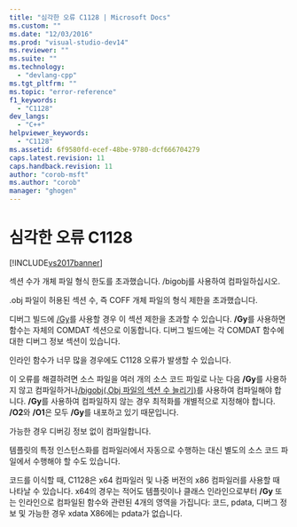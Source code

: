 ```yaml
---
title: "심각한 오류 C1128 | Microsoft Docs"
ms.custom: ""
ms.date: "12/03/2016"
ms.prod: "visual-studio-dev14"
ms.reviewer: ""
ms.suite: ""
ms.technology: 
  - "devlang-cpp"
ms.tgt_pltfrm: ""
ms.topic: "error-reference"
f1_keywords: 
  - "C1128"
dev_langs: 
  - "C++"
helpviewer_keywords: 
  - "C1128"
ms.assetid: 6f9580fd-ecef-48be-9780-dcf666704279
caps.latest.revision: 11
caps.handback.revision: 11
author: "corob-msft"
ms.author: "corob"
manager: "ghogen"
---
```

# 심각한 오류 C1128
[!INCLUDE[vs2017banner](../../assembler/inline/includes/vs2017banner.md)]

섹션 수가 개체 파일 형식 한도를 초과했습니다. \/bigobj를 사용하여 컴파일하십시오.  
  
 .obj 파일이 허용된 섹션 수, 즉 COFF 개체 파일의 형식 제한을 초과했습니다.  
  
 디버그 빌드에 [\/Gy](../../build/reference/gy-enable-function-level-linking.md)를 사용할 경우 이 섹션 제한을 초과할 수 있습니다. **\/Gy**를 사용하면 함수는 자체의 COMDAT 섹션으로 이동합니다.  디버그 빌드에는 각 COMDAT 함수에 대한 디버그 정보 섹션이 있습니다.  
  
 인라인 함수가 너무 많을 경우에도 C1128 오류가 발생할 수 있습니다.  
  
 이 오류를 해결하려면 소스 파일을 여러 개의 소스 코드 파일로 나눈 다음 **\/Gy**를 사용하지 않고 컴파일하거나[\/bigobj\(.Obj 파일의 섹션 수 늘리기\)](../../build/reference/bigobj-increase-number-of-sections-in-dot-obj-file.md)를 사용하여 컴파일해야 합니다.  **\/Gy**를 사용하여 컴파일하지 않는 경우 최적화를 개별적으로 지정해야 합니다. **\/O2**와 **\/O1**은 모두 **\/Gy**를 내포하고 있기 때문입니다.  
  
 가능한 경우 디버깅 정보 없이 컴파일합니다.  
  
 템플릿의 특정 인스턴스화를 컴파일러에서 자동으로 수행하는 대신 별도의 소스 코드 파일에서 수행해야 할 수도 있습니다.  
  
 코드를 이식할 때, C1128은 x64 컴파일러 및 나중 버전의 x86 컴파일러를 사용할 때 나타날 수 있습니다. x64의 경우는 적어도 템플릿이나 클래스 인라인으로부터 **\/Gy** 또는 인라인으로 컴파일된 함수와 관련된 4개의 영역을 가집니다: 코드, pdata, 디버그 정보 및 가능한 경우 xdata  X86에는 pdata가 없습니다.